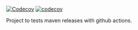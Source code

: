 [![Codecov](https://img.shields.io/codecov/c/github/sitepark-com/github-maven-release-test)](https://app.codecov.io/gh/sitepark-com/github-maven-release-test)
[![codecov](https://codecov.io/gh/sitepark-com/github-maven-release-test/branch/main/graph/badge.svg?token=AILO6STIG2)](https://codecov.io/gh/sitepark-com/github-maven-release-test)

Project to tests maven releases with github actions.

